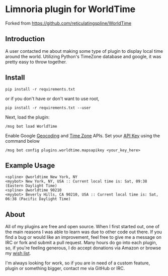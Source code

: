 # Limnoria plugin for WorldTime

Forked from https://github.com/reticulatingspline/WorldTime

## Introduction

A user contacted me about making some type of plugin to display local time around the world.
Utilizing Python's TimeZone database and google, it was pretty easy to throw together.

## Install

```
pip install -r requirements.txt 
```

or if you don't have or don't want to use root,

```
pip install -r requirements.txt --user
```

Next, load the plugin:

```
/msg bot load WorldTime
```

Enable Google [Geocoding](https://console.cloud.google.com/apis/library/geocoding-backend.googleapis.com) and [Time Zone](https://console.cloud.google.com/apis/library/timezone-backend.googleapis.com) APIs. Set your [API Key](https://console.cloud.google.com/apis/credentials) using the command below

```
/msg bot config plugins.worldtime.mapsapikey <your_key_here>
```

## Example Usage

```
<spline> @worldtime New York, NY
<myybot> New York, NY, USA :: Current local time is: Sat, 09:38 (Eastern Daylight Time)
<spline> @worldtime 90210
<myybot> Beverly Hills, CA 90210, USA :: Current local time is: Sat, 06:38 (Pacific Daylight Time)

```

## About

All of my plugins are free and open source. When I first started out, one of the main reasons I was
able to learn was due to other code out there. If you find a bug or would like an improvement, feel
free to give me a message on IRC or fork and submit a pull request. Many hours do go into each plugin,
so, if you're feeling generous, I do accept donations via Amazon or browse my [wish list](http://amzn.com/w/380JKXY7P5IKE).

I'm always looking for work, so if you are in need of a custom feature, plugin or something bigger, contact me via GitHub or IRC.
